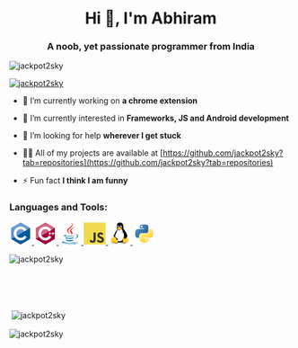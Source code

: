 <h1 align="center">Hi 👋, I'm Abhiram</h1>
<h3 align="center">A noob, yet passionate programmer from India</h3>

<p align="left"> <img src="https://komarev.com/ghpvc/?username=jackpot2sky&label=Profile%20views&color=8000ff&style=plastic" alt="jackpot2sky" /> </p>

<p align="left"> <a href="https://github.com/ryo-ma/github-profile-trophy"><img src="https://github-profile-trophy.vercel.app/?username=jackpot2sky" alt="jackpot2sky" /></a> </p>

- 🔭 I’m currently working on **a chrome extension**

- 🌱 I’m currently interested in **Frameworks, JS and Android development**

- 🤝 I’m looking for help **wherever I get stuck**

- 👨‍💻 All of my projects are available at [https://github.com/jackpot2sky?tab=repositories](https://github.com/jackpot2sky?tab=repositories)

- ⚡ Fun fact **I think I am funny**


<h3 align="left">Languages and Tools:</h3>
<p align="left"> <a href="https://www.cprogramming.com/" target="_blank"> <img src="https://raw.githubusercontent.com/devicons/devicon/master/icons/c/c-original.svg" alt="c" width="40" height="40"/> </a> <a href="https://www.w3schools.com/cpp/" target="_blank"> <img src="https://raw.githubusercontent.com/devicons/devicon/master/icons/cplusplus/cplusplus-original.svg" alt="cplusplus" width="40" height="40"/> </a> <a href="https://www.java.com" target="_blank"> <img src="https://raw.githubusercontent.com/devicons/devicon/master/icons/java/java-original.svg" alt="java" width="40" height="40"/> </a> <a href="https://developer.mozilla.org/en-US/docs/Web/JavaScript" target="_blank"> <img src="https://raw.githubusercontent.com/devicons/devicon/master/icons/javascript/javascript-original.svg" alt="javascript" width="40" height="40"/> </a> <a href="https://www.linux.org/" target="_blank"> <img src="https://raw.githubusercontent.com/devicons/devicon/master/icons/linux/linux-original.svg" alt="linux" width="40" height="40"/> </a> <a href="https://www.python.org" target="_blank"> <img src="https://raw.githubusercontent.com/devicons/devicon/master/icons/python/python-original.svg" alt="python" width="40" height="40"/> </a> </p>

<p><img align="left" src="https://github-readme-stats.vercel.app/api/top-langs?username=jackpot2sky&show_icons=true&locale=en&layout=compact" alt="jackpot2sky" /></p>
<br><br><br><br><br>

<p>&nbsp;<img align="center" src="https://github-readme-stats.vercel.app/api?username=jackpot2sky&show_icons=true&theme=synthwave&locale=en" alt="jackpot2sky" /></p>

<p><img align="center" src="https://github-readme-streak-stats.herokuapp.com/?user=jackpot2sky&theme=midnight-purple" alt="jackpot2sky" /></p>

